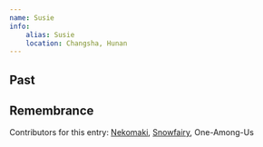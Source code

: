 ```yaml
---
name: Susie
info:
    alias: Susie
    location: Changsha, Hunan
---
```


## Past

## Remembrance

Contributors for this entry: [Nekomaki](https://twitter.com/nekomakiQAQ), [Snowfairy](https://twitter.com/snowfairy011026), One-Among-Us


